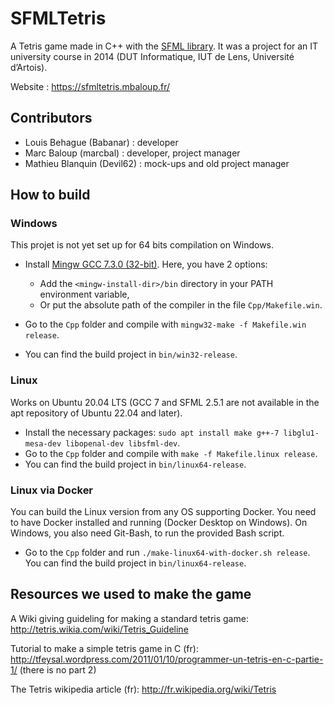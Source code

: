 # SFMLTetris

A Tetris game made in C++ with the [SFML library](https://www.sfml-dev.org/index.php).
It was a project for an IT university course in 2014 (DUT Informatique, IUT de Lens, Université d’Artois).

Website : https://sfmltetris.mbaloup.fr/

## Contributors

- Louis Behague (Babanar) : developer
- Marc Baloup (marcbal) : developer, project manager
- Mathieu Blanquin (Devil62) : mock-ups and old project manager

## How to build

### Windows

This projet is not yet set up for 64 bits compilation on Windows.

* Install [Mingw GCC 7.3.0 (32-bit)](https://sourceforge.net/projects/mingw-w64/files/Toolchains%20targetting%20Win32/Personal%20Builds/mingw-builds/7.3.0/threads-posix/dwarf/i686-7.3.0-release-posix-dwarf-rt_v5-rev0.7z/download). Here, you have 2 options:
  * Add the `<mingw-install-dir>/bin` directory in your PATH environment variable,
  * Or put the absolute path of the compiler in the file `Cpp/Makefile.win`.

* Go to the `Cpp` folder and compile with `mingw32-make -f Makefile.win release`.
* You can find the build project in `bin/win32-release`.

### Linux

Works on Ubuntu 20.04 LTS (GCC 7 and SFML 2.5.1 are not available in the apt repository of Ubuntu 22.04 and later).
* Install the necessary packages: `sudo apt install make g++-7 libglu1-mesa-dev libopenal-dev libsfml-dev`.
* Go to the `Cpp` folder and compile with `make -f Makefile.linux release`.
* You can find the build project in `bin/linux64-release`.

### Linux via Docker

You can build the Linux version from any OS supporting Docker.
You need to have Docker installed and running (Docker Desktop on Windows).
On Windows, you also need Git-Bash, to run the provided Bash script.

* Go to the `Cpp` folder and run `./make-linux64-with-docker.sh release`.
You can find the build project in `bin/linux64-release`.


## Resources we used to make the game

A Wiki giving guideling for making a standard tetris game: http://tetris.wikia.com/wiki/Tetris_Guideline

Tutorial to make a simple tetris game in C (fr): http://tfeysal.wordpress.com/2011/01/10/programmer-un-tetris-en-c-partie-1/
(there is no part 2)

The Tetris wikipedia article (fr): http://fr.wikipedia.org/wiki/Tetris
